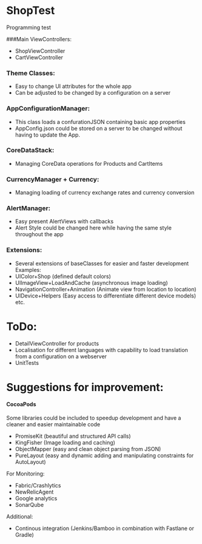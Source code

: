 # ShopTest
Programming test


###Main ViewControllers:
- ShopViewController
- CartViewController


### Theme Classes:
- Easy to change UI attributes for the whole app
- Can be adjusted to be changed by a configuration on a server

### AppConfigurationManager:
- This class loads a confurationJSON containing basic app properties
- AppConfig.json could be stored on a server to be changed without having to update the App.

### CoreDataStack:
- Managing CoreData operations for Products and CartItems

### CurrencyManager + Currency:
- Managing loading of currency exchange rates and currency conversion

### AlertManager:
- Easy present AlertViews with callbacks
- Alert Style could be changed here while having the same style throughout the app

### Extensions:
- Several extensions of baseClasses for easier and faster development
Examples:
- UIColor+Shop (defined default colors)
- UIImageView+LoadAndCache (asynchronous image loading)
- NavigationController+Animation (Animate view from location to location)
- UIDevice+Helpers (Easy access to differentiate different device models)
etc.

# ToDo:
- DetailViewController for products
- Localisation for different languages with capability to load translation from a configuration on a webserver
- UnitTests


# Suggestions for improvement:
#### CocoaPods
Some libraries could be included to speedup development and have a cleaner and easier maintainable code

- PromiseKit (beautiful and structured API calls)
- KingFisher (Image loading and caching)
- ObjectMapper (easy and clean object parsing from JSON)
- PureLayout (easy and dynamic adding and manipulating constraints for AutoLayout)

For Monitoring:
- Fabric/Crashlytics
- NewRelicAgent
- Google analytics
- SonarQube

Additional:
- Continous integration (Jenkins/Bamboo in combination with Fastlane or Gradle)